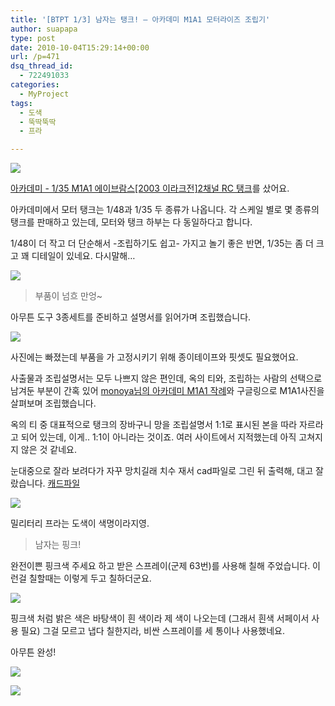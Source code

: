 ```yaml
---
title: '[BTPT 1/3] 남자는 탱크! – 아카데미 M1A1 모터라이즈 조립기'
author: suapapa
type: post
date: 2010-10-04T15:29:14+00:00
url: /p=471
dsq_thread_id:
  - 722491033
categories:
  - MyProject
tags:
  - 도색
  - 뚝딱뚝딱
  - 프라

---
```

![](https://asset.homin.dev/blog/image/btpt_box.jpg)

[아카데미 - 1/35 M1A1 에이브람스[2003 이라크전]2채널 RC 탱크][1]를 샀어요.

아카데미에서 모터 탱크는 1/48과 1/35 두 종류가 나옵니다. 각 스케일 별로 몇 종류의 탱크를 판매하고 있는데, 모터와 탱크 하부는 다 동일하다고 합니다.

1/48이 더 작고 더 단순해서 -조립하기도 쉽고- 가지고 놀기 좋은 반면, 1/35는 좀 더 크고 꽤 디테일이 있네요. 다시말해&#8230;

![](https://asset.homin.dev/blog/image/btpt_parts.jpg)

> 부품이 넘흐 만엉~

아무튼 도구 3종세트를 준비하고 설명서를 읽어가며 조립했습니다.

![](https://asset.homin.dev/blog/image/btpt_tools.jpg)


사진에는 빠졌는데 부품을 가 고정시키기 위해 종이테이프와 핏셋도 필요했어요.

사출물과 조립설명서는 모두 나쁘지 않은 편인데,&nbsp;옥의 티와,&nbsp;조립하는 사람의 선택으로 남겨둔 부분이 간혹 있어&nbsp;[monoya님의 아카데미 M1A1 작례][2]와 구글링으로 M1A1사진을 살펴보며 조립했습니다.

옥의 티 중 대표적으로 탱크의 장바구니 망을 조립설명서 1:1로 표시된 본을 따라 자르라고 되어 있는데, 이게.. 1:1이 아니라는 것이죠. 여러 사이트에서 지적했는데 아직 고쳐지지 않은 것 같네요.

눈대중으로 잘라 보려다가 자꾸 망치길래 치수 재서 cad파일로 그린 뒤 출력해, 대고 잘랐습니다. [캐드파일][3]



![](https://asset.homin.dev/blog/image/btpt_shopping_basket.jpg)

밀리터리 프라는 도색이 색명이라지영.

> 남자는 핑크!

완전이쁜 핑크색 주세요 하고 받은 스프레이(군제 63번)를 사용해 칠해 주었습니다. 이런걸 칠할때는 이렇게 두고 칠하더군요.

![](https://asset.homin.dev/blog/image/btpt_before_paint.jpg)

핑크색 처럼 밝은 색은 바탕색이 흰 색이라 제 색이 나오는데 (그래서 흰색 서페이서 사용 필요) 그걸 모르고 냅다 칠한지라, 비싼 스프레이를 세 통이나 사용했네요.

아무튼 완성!

![](https://asset.homin.dev/blog/image/btpt_paint01.jpg)

![](https://asset.homin.dev/blog/image/btpt_paint02.jpg)

 [1]: http://www.academy.co.kr/1p/1p_plaview.asp?pView=PLA0000002&pCode=95&pScale=SCALE00001
 [2]: http://blogmomo.tistory.com/tag/M1A1%20ABRAMS
 [3]: https://homin.dev/svn/HW/PinkTank/cad/m1a1_mesh.dxf
